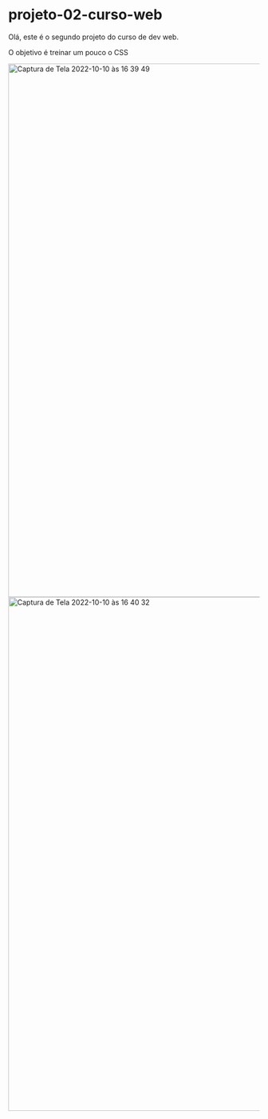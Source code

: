 # projeto-02-curso-web

Olá, este é o segundo projeto do curso de dev web. <br>

O objetivo é treinar um pouco o CSS

<img width="1067" alt="Captura de Tela 2022-10-10 às 16 39 49" src="https://user-images.githubusercontent.com/80298987/194940622-dd2936b3-2de5-4216-8eba-4c9975aafb4a.png">
<img width="1028" alt="Captura de Tela 2022-10-10 às 16 40 32" src="https://user-images.githubusercontent.com/80298987/194940702-372e7061-2a0c-426d-b1be-5eb92bcba1ab.png">
